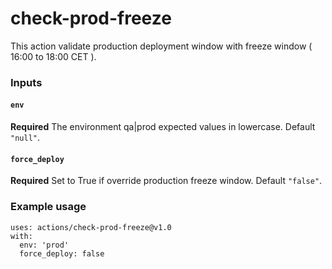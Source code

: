 # check-prod-freeze

This action validate production deployment window with freeze window ( 16:00 to 18:00 CET ).

### Inputs

#### `env`

**Required** The environment qa|prod expected values in lowercase. Default `"null"`.

#### `force_deploy`

**Required** Set to True if override production freeze window. Default `"false"`.


### Example usage
```
uses: actions/check-prod-freeze@v1.0
with:
  env: 'prod'
  force_deploy: false
```
